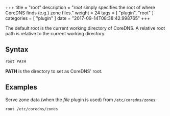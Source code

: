 +++
title = "root"
description = "*root* simply specifies the root of where CoreDNS finds (e.g.) zone files."
weight = 24
tags = [ "plugin", "root" ]
categories = [ "plugin" ]
date = "2017-09-14T08:38:42.998765"
+++

The default root is the current working directory of CoreDNS. A relative root path is relative to
the current working directory.

## Syntax

~~~ txt
root PATH
~~~

**PATH** is the directory to set as CoreDNS' root.

## Examples

Serve zone data (when the *file* plugin is used) from `/etc/coredns/zones`:

~~~ txt
root /etc/coredns/zones
~~~
